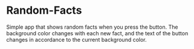 # Random-Facts
Simple app that shows random facts when you press the button. The background color changes with each new fact, and the text of the button changes in accordance to the current background color.
